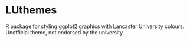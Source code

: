 # LUthemes
R package for styling ggplot2 graphics with Lancaster University colours. Unofficial theme, not endorsed by the university.
